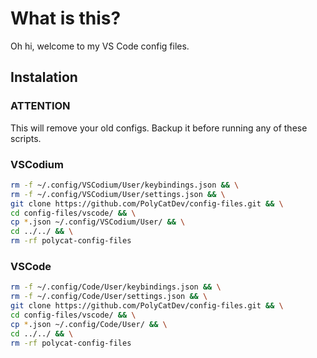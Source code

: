 # What is this?

Oh hi, welcome to my VS Code config files.

## Instalation

### ATTENTION
This will remove your old configs. Backup it before running any of these scripts.


### VSCodium

```bash
rm -f ~/.config/VSCodium/User/keybindings.json && \
rm -f ~/.config/VSCodium/User/settings.json && \
git clone https://github.com/PolyCatDev/config-files.git && \
cd config-files/vscode/ && \
cp *.json ~/.config/VSCodium/User/ && \
cd ../../ && \
rm -rf polycat-config-files
```

### VSCode

```bash
rm -f ~/.config/Code/User/keybindings.json && \
rm -f ~/.config/Code/User/settings.json && \
git clone https://github.com/PolyCatDev/config-files.git && \
cd config-files/vscode/ && \
cp *.json ~/.config/Code/User/ && \
cd ../../ && \
rm -rf polycat-config-files
```